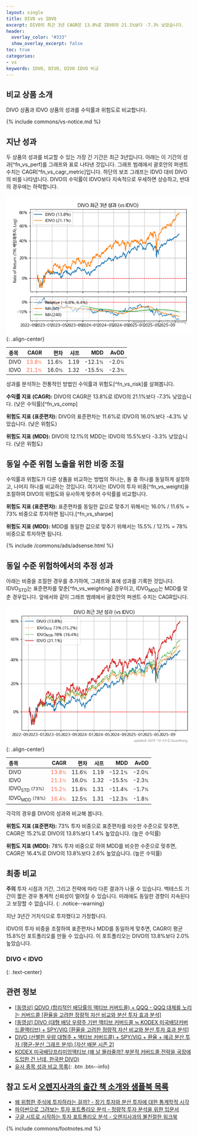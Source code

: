 ```yaml
---
layout: single
title: DIVO vs IDVO
excerpt: DIVO의 최근 3년 CAGR은 13.8%로 IDVO의 21.1%보다 -7.3% 낮았습니다.
header:
  overlay_color: "#333"
  show_overlay_excerpt: false
toc: true
categories:
- vs
keywords: IDVO, DIVO, DIVO IDVO 비교
---
```


## 비교 상품 소개


DIVO 상품과 IDVO 상품의 성과를 수익률과 위험도로 비교합니다.





{% include commons/vs-notice.md %}

## 지난 성과

두 상품의 성과를 비교할 수 있는 가장 긴 기간은 최근 3년입니다. 아래는 이 기간의 성과[^fn_vs_perf]를 그래프와 표로 나타낸 것입니다.
그래프 범례에서 괄호안의 퍼센트 수치는 CAGR[^fn_vs_cagr_metric]입니다.
하단의 보조 그래프는 IDVO 대비 DIVO의 비를 나타냅니다.
DIVO의 수익률이 IDVO보다 지속적으로 우세하면 상승하고, 반대의 경우에는 하락합니다.

![DIVO](/vs/images/divo-vs-idvo_dual.png){: .align-center}

| **종목** | **CAGR** | **편차** | **샤프** | **MDD** | **AvDD** |
| :------------ | ------: | -----------: | -------: | ------: | -------: |
| DIVO | <span style="color: tomato">13.8<small>%</small></span> | 11.6<small>%</small> | 1.19 | -12.1<small>%</small> | -2.0<small>%</small> |
| IDVO | <span style="color: tomato">21.1<small>%</small></span> | 16.0<small>%</small> | 1.32 | -15.5<small>%</small> | -2.3<small>%</small> |

<!-- more -->


성과를 분석하는 전통적인 방법인 수익률과 위험도[^fn_vs_risk]를 살펴봅니다.

**수익률 지표 (CAGR):** DIVO의 CAGR은 13.8%로 IDVO의 21.1%보다 -7.3% 낮았습니다. (낮은 수익률)[^fn_vs_comp]

**위험도 지표 (표준편차):** DIVO의 표준편차는 11.6%로 IDVO의 16.0%보다 -4.3% 낮았습니다. (낮은 위험도)

**위험도 지표 (MDD):** DIVO의 12.1%의 MDD는 IDVO의 15.5%보다 -3.3% 낮았습니다. (낮은 위험도)



## 동일 수준 위험 노출을 위한 비중 조절

수익률과 위험도가 다른 상품을 비교하는 방법의 하나는, 둘 중 하나를 동일하게 설정하고, 나머지 하나를 비교하는 것입니다.
여기서는 IDVO의 투자 비중[^fn_vs_weight]을 조절하여 DIVO의 위험도와 유사하게 맞추어 수익률를 비교합니다.

**위험도 지표 (표준편차):** 표준편차를 동일한 값으로 맞추기 위해서는 16.0% / 11.6% = 73% 비중으로 투자하면 됩니다.[^fn_vs_sharpe]

**위험도 지표 (MDD):** MDD를 동일한 값으로 맞추기 위해서는 15.5% / 12.1% = 78% 비중으로 투자하면 됩니다.


{% include /commons/ads/adsense.html %}



## 동일 수준 위험하에서의 추정 성과

아래는 비중을 조절한 경우를 추가하여, 그래프와 표에 성과를 기록한 것입니다.
IDVO<sub>STD</sub>는 표준편차를 맞춘[^fn_vs_weighting] 경우이고, IDVO<sub>MDD</sub>는 MDD를 맞춘 경우입니다.
앞에서와 같이 그래프 범례에서 괄호안의 퍼센트 수치는 CAGR입니다.


![DIVO](/vs/images/divo-vs-idvo.png){: .align-center}



| **종목** | **CAGR** | **편차** | **샤프** | **MDD** | **AvDD** |
| :------------ | ------: | -----------: | -------: | ------: | -------: |
| DIVO | <span style="color: tomato">13.8<small>%</small></span> | 11.6<small>%</small> | 1.19 | -12.1<small>%</small> | -2.0<small>%</small> |
| IDVO | <span style="color: tomato">21.1<small>%</small></span> | 16.0<small>%</small> | 1.32 | -15.5<small>%</small> | -2.3<small>%</small> |
| IDVO<sub>STD</sub> <small>(73%)</small> | <span style="color: tomato">15.2<small>%</small></span> | 11.6<small>%</small> | 1.31 | -11.4<small>%</small> | -1.7<small>%</small> |
| IDVO<sub>MDD</sub> <small>(78%)</small> | <span style="color: tomato">16.4<small>%</small></span> | 12.5<small>%</small> | 1.31 | -12.3<small>%</small> | -1.8<small>%</small> |



각각의 경우를 DIVO의 성과와 비교해 봅니다.

**위험도 지표 (표준편차):** 73% 투자 비중으로 표준편차를 비슷한 수준으로 맞추면, CAGR은 15.2%로 DIVO의 13.8%보다 1.4% 높았습니다. (높은 수익률)

**위험도 지표 (MDD):** 78% 투자 비중으로 하여 MDD를 비슷한 수준으로 맞추면, CAGR은 16.4%로 DIVO의 13.8%보다 2.6% 높았습니다. (높은 수익률)




## 최종 비교

**주의** 투자 시점과 기간, 그리고 전략에 따라 다른 결과가 나올 수 있습니다. 백테스트 기간이 짧은 경우 통계적 신뢰성이 떨어질 수 있습니다. 미래에도 동일한 경향이 지속된다고 보장할 수 없습니다.
{: .notice--warning}

지난 3년간 거치식으로 투자했다고 가정합니다.

IDVO의 투자 비중을 조절하여 표준편차나 MDD를 동일하게 맞추면, CAGR이 평균 15.8%인 포트폴리오를 만들 수 있습니다.
이 포트폴리오는 DIVO의 13.8%보다 2.0% 높았습니다.

### DIVO &lt; IDVO
{: .text-center}


## 관련 정보

- [[동영상] QDVO (합리적인 배당률의 액티브 커버드콜) + QQQ - QQQ 대체를 노리는 커버드콜 [환율을 고려한 정량적 자산 비교와 분산 투자 효과 분석]](https://youtu.be/ddAMAzsr91M)
- [[동영상] DIVO (대형 배당 우량주 기반 액티브 커버드콜 ≒ KODEX 미국배당커버드콜액티브) + SPY/VIG [환율을 고려한 정량적 자산 비교와 분산 투자 효과 분석]](https://youtu.be/tHisWt7IVhA)
- [DIVO (선별한 우량 대형주 + 액티브 커버드콜) + SPY/VIG + 환율 + 예금 분산 투자 (평균-분산 그래프 분석) [자산 배분 시즌 2]](https://m.blog.naver.com/onuri2005/223931263706)
- [KODEX 미국배당프리미엄액티브 (왜 날 몰라줄까? 부분적 커버드콜 전략을 국장에 도입한 건 난데, 한국판 DIVO)](https://kongdori.tistory.com/257)
- [유사 종목 성과 비교 목록](/vs/){: .btn .btn--info}


## 참고 도서 [오렌지사과의 출간 책 소개와 샘플북 목록](https://kongdori.tistory.com/691)

- [왜 위험한 주식에 투자하라는 걸까? - 장기 투자와 분산 투자에 대한 통계학적 시각](https://kongdori.tistory.com/421)
- [파이썬으로 그려보는 투자 포트폴리오 분석  - 정량적 투자 분석을 위한 입문서](https://kongdori.tistory.com/643)
- [구글 시트로 시작하는 투자 포트폴리오 분석 - 오렌지사과의 불친절한 워크북](https://kongdori.tistory.com/449)

{% include commons/footnotes.md %}